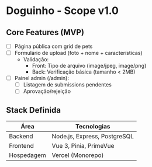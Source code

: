 # Doguinho - Scope v1.0

## Core Features (MVP)
- [ ] Página pública com grid de pets 
- [ ] Formulário de upload (foto + nome + características)
  - Validação: 
    - Front: Tipo de arquivo (image/jpeg, image/png)
    - Back: Verificação básica (tamanho < 2MB)
- [ ] Painel admin (/admin):
  - [ ] Listagem de submissions pendentes
  - [ ] Aprovação/rejeição

## Stack Definida
| Área         | Tecnologias           |
|--------------|-----------------------|
| Backend      | Node.js, Express, PostgreSQL |
| Frontend     | Vue 3, Pinia, PrimeVue |
| Hospedagem   | Vercel (Monorepo) |